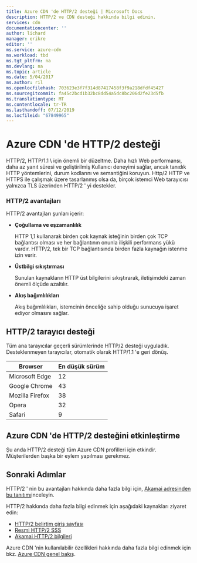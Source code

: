 ```yaml
---
title: Azure CDN 'de HTTP/2 desteği | Microsoft Docs
description: HTTP/2 ve CDN desteği hakkında bilgi edinin.
services: cdn
documentationcenter: ''
author: lichard
manager: erikre
editor: ''
ms.service: azure-cdn
ms.workload: tbd
ms.tgt_pltfrm: na
ms.devlang: na
ms.topic: article
ms.date: 5/04/2017
ms.author: ril
ms.openlocfilehash: 703623e3f7f314d87417458f3f9a218dfdf45427
ms.sourcegitcommit: fa45c2bcd1b32bc8dd54a5dc8bc206d2fe23d5fb
ms.translationtype: MT
ms.contentlocale: tr-TR
ms.lasthandoff: 07/12/2019
ms.locfileid: "67849965"
---
```

# <a name="http2-support-in-azure-cdn"></a>Azure CDN 'de HTTP/2 desteği

HTTP/2, HTTP/1.1 \ için önemli bir düzeltme. Daha hızlı Web performansı, daha az yanıt süresi ve geliştirilmiş Kullanıcı deneyimi sağlar, ancak tanıdık HTTP yöntemlerini, durum kodlarını ve semantiğini koruyun. Http/2 HTTP ve HTTPS ile çalışmak üzere tasarlanmış olsa da, birçok istemci Web tarayıcısı yalnızca TLS üzerinden HTTP/2 ' yi destekler.

### <a name="http2-benefits"></a>HTTP/2 avantajları

HTTP/2 avantajları şunları içerir:

*   **Çoğullama ve eşzamanlılık**

    HTTP 1,1 kullanarak birden çok kaynak isteğinin birden çok TCP bağlantısı olması ve her bağlantının onunla ilişkili performans yükü vardır. HTTP/2, tek bir TCP bağlantısında birden fazla kaynağın istenme izin verir.

*   **Üstbilgi sıkıştırması**

    Sunulan kaynakların HTTP üst bilgilerini sıkıştırarak, iletişimdeki zaman önemli ölçüde azaltılır.

*   **Akış bağımlılıkları**

    Akış bağımlılıkları, istemcinin önceliğe sahip olduğu sunucuya işaret ediyor olmasını sağlar.


## <a name="http2-browser-support"></a>HTTP/2 tarayıcı desteği

Tüm ana tarayıcılar geçerli sürümlerinde HTTP/2 desteği uyguladık. Desteklenmeyen tarayıcılar, otomatik olarak HTTP/1.1 'e geri dönüş.

|Browser|En düşük sürüm|
|-------------|------------|
|Microsoft Edge| 12|
|Google Chrome| 43|
|Mozilla Firefox| 38|
|Opera| 32|
|Safari| 9|

## <a name="enabling-http2-support-in-azure-cdn"></a>Azure CDN 'de HTTP/2 desteğini etkinleştirme

Şu anda HTTP/2 desteği tüm Azure CDN profilleri için etkindir. Müşterilerden başka bir eylem yapılması gerekmez.

## <a name="next-steps"></a>Sonraki Adımlar

HTTP/2 ' nin bu avantajları hakkında daha fazla bilgi için, [Akamai adresinden bu tanıtımı](https://http2.akamai.com/demo)inceleyin.

HTTP/2 hakkında daha fazla bilgi edinmek için aşağıdaki kaynakları ziyaret edin:

*   [HTTP/2 belirtim giriş sayfası](https://http2.github.io/)
*   [Resmi HTTP/2 SSS](https://http2.github.io/faq/)
*   [Akamai HTTP/2 bilgileri](https://http2.akamai.com/)

Azure CDN 'nin kullanılabilir özellikleri hakkında daha fazla bilgi edinmek için bkz. [Azure CDN genel bakış](https://azure.microsoft.com/documentation/articles/cdn-overview/).